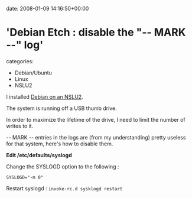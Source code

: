 


date: 2008-01-09 14:16:50+00:00


# 'Debian Etch : disable the "-- MARK --" log'

categories:
- Debian/Ubuntu
- Linux
- NSLU2


I installed [Debian on an NSLU2](http://www.cyrius.com/debian/nslu2/).

The system is running off a USB thumb drive.

In order to maximize the lifetime of the drive, I need to limit the number of writes to it.

-- MARK -- entries in the logs are (from my understanding) pretty useless for that system, here's how to disable them.

**Edit /etc/defaults/syslogd**

Change the SYSLOGD option to the following :

`SYSLOGD="-m 0"`


Restart syslogd :
`invoke-rc.d sysklogd restart`
